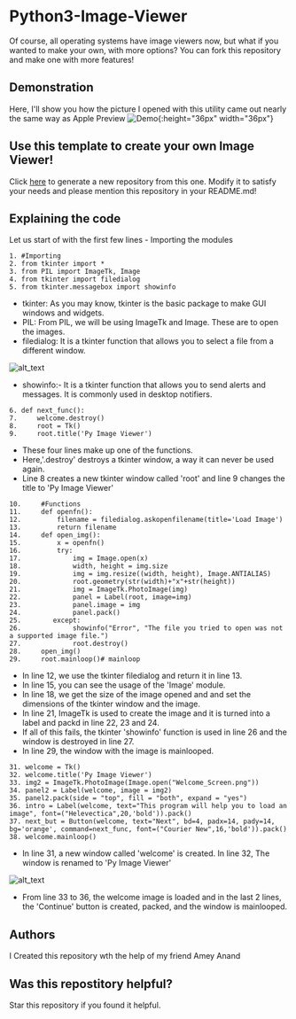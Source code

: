 # Python3-Image-Viewer
Of course, all operating systems have image viewers now, but what if you wanted to make your own, with more options? You can fork this repository and make one with more features!

## Demonstration
Here, I'll show you how the picture I opened with this utility came out nearly the same way as Apple Preview
![Demo](https://github.com/VismayaAtreya/Python3-Image-Viewer-Base/blob/master/Demo.gif/){:height="36px" width="36px"}
## Use this template to create your own Image Viewer!
Click [here](https://github.com/VismayaAtreya/Python3-Image-Viewer-Base/generate) to generate a new repository from this one. Modify it to satisfy your needs and please mention this repository in your README.md!
## Explaining the code
Let us start of with the first few lines - Importing the modules

```
1. #Importing
2. from tkinter import *
3. from PIL import ImageTk, Image
4. from tkinter import filedialog
5. from tkinter.messagebox import showinfo
```
* tkinter: As you may know, tkinter is the basic package to make GUI windows and widgets.
* PIL: From PIL, we will be using ImageTk and Image. These are to open the images.
* filedialog: It is a tkinter function that allows you to select a file from a different window.

![alt_text](https://github.com/VismayaAtreya/Python3-Image-Viewer-Base/blob/master/User%20Guide%20Images/1.png)

* showinfo:- It is a tkinter function that allows you to send alerts and messages. It is commonly used in desktop notifiers.
```
6. def next_func():
7.     welcome.destroy()
8.     root = Tk()
9.     root.title('Py Image Viewer')
```
* These four lines make up one of the functions.
* Here,'.destroy' destroys a tkinter window, a way it can never be used again.
* Line 8 creates a new tkinter window called 'root' and line 9 changes the title to 'Py Image Viewer'

```
10.     #Functions
11.     def openfn():
12.         filename = filedialog.askopenfilename(title='Load Image')
13.         return filename
14.     def open_img():
15.         x = openfn()
16.         try:
17.             img = Image.open(x)
18.             width, height = img.size    
19.             img = img.resize((width, height), Image.ANTIALIAS)
20.             root.geometry(str(width)+"x"+str(height))
21.             img = ImageTk.PhotoImage(img)
22.             panel = Label(root, image=img)
23.             panel.image = img
24.             panel.pack()
25.        except:
26.             showinfo("Error", "The file you tried to open was not a supported image file.")
27.             root.destroy()
28.     open_img()
29.     root.mainloop()# mainloop
```
* In line 12, we use the tkinter filedialog and return it in line 13.
* In line 15, you can see the usage of the 'Image' module.
* In line 18, we get the size of the image opened and and set the dimensions of the tkinter window and the image.
* In line 21, ImageTk is used to create the image and it is turned into a label and packd in line 22, 23 and 24.
* If all of this fails, the tkinter 'showinfo' function is used in line 26 and the window is destroyed in line 27.
* In line 29, the window with the image is mainlooped.
```
31. welcome = Tk()
32. welcome.title('Py Image Viewer')
33. img2 = ImageTk.PhotoImage(Image.open("Welcome_Screen.png"))
34. panel2 = Label(welcome, image = img2)
35. panel2.pack(side = "top", fill = "both", expand = "yes")
36. intro = Label(welcome, text="This program will help you to load an image", font=("Helevectica",20,'bold')).pack()
37. next_but = Button(welcome, text="Next", bd=4, padx=14, pady=14, bg='orange', command=next_func, font=("Courier New",16,'bold')).pack()
38. welcome.mainloop()
```
* In line 31, a new window called 'welcome' is created. In line 32, The window is renamed to 'Py Image Viewer'

![alt_text](https://github.com/VismayaAtreya/Python3-Image-Viewer-Base/blob/master/User%20Guide%20Images/3.png)

* From line 33 to 36, the welcome image is loaded and in the last 2 lines, the 'Continue' button is created, packed, and the window is mainlooped.

## Authors
I Created this repository wth the help of my friend Amey Anand

## Was this repostitory helpful?
Star this repository if you found it helpful.
